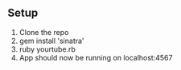 ## Setup
1. Clone the repo
2. gem install 'sinatra'
3. ruby yourtube.rb
4. App should now be running on localhost:4567